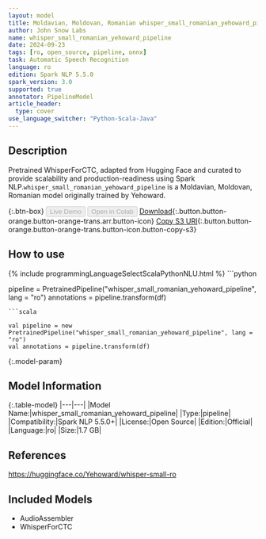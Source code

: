 ```yaml
---
layout: model
title: Moldavian, Moldovan, Romanian whisper_small_romanian_yehoward_pipeline pipeline WhisperForCTC from Yehoward
author: John Snow Labs
name: whisper_small_romanian_yehoward_pipeline
date: 2024-09-23
tags: [ro, open_source, pipeline, onnx]
task: Automatic Speech Recognition
language: ro
edition: Spark NLP 5.5.0
spark_version: 3.0
supported: true
annotator: PipelineModel
article_header:
  type: cover
use_language_switcher: "Python-Scala-Java"
---
```


## Description

Pretrained WhisperForCTC, adapted from Hugging Face and curated to provide scalability and production-readiness using Spark NLP.`whisper_small_romanian_yehoward_pipeline` is a Moldavian, Moldovan, Romanian model originally trained by Yehoward.

{:.btn-box}
<button class="button button-orange" disabled>Live Demo</button>
<button class="button button-orange" disabled>Open in Colab</button>
[Download](https://s3.amazonaws.com/auxdata.johnsnowlabs.com/public/models/whisper_small_romanian_yehoward_pipeline_ro_5.5.0_3.0_1727079098548.zip){:.button.button-orange.button-orange-trans.arr.button-icon}
[Copy S3 URI](s3://auxdata.johnsnowlabs.com/public/models/whisper_small_romanian_yehoward_pipeline_ro_5.5.0_3.0_1727079098548.zip){:.button.button-orange.button-orange-trans.button-icon.button-copy-s3}

## How to use



<div class="tabs-box" markdown="1">
{% include programmingLanguageSelectScalaPythonNLU.html %}
```python

pipeline = PretrainedPipeline("whisper_small_romanian_yehoward_pipeline", lang = "ro")
annotations =  pipeline.transform(df)   

```
```scala

val pipeline = new PretrainedPipeline("whisper_small_romanian_yehoward_pipeline", lang = "ro")
val annotations = pipeline.transform(df)

```
</div>

{:.model-param}
## Model Information

{:.table-model}
|---|---|
|Model Name:|whisper_small_romanian_yehoward_pipeline|
|Type:|pipeline|
|Compatibility:|Spark NLP 5.5.0+|
|License:|Open Source|
|Edition:|Official|
|Language:|ro|
|Size:|1.7 GB|

## References

https://huggingface.co/Yehoward/whisper-small-ro

## Included Models

- AudioAssembler
- WhisperForCTC